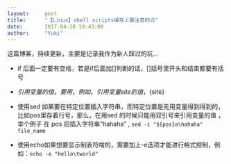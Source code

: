 ```yaml
---
layout:     post
title:      "【Linux】shell scripts编写上要注意的点"
date:       2017-04-30 19:43:00
author:     "Yuki"
---
```


这篇博客，持续更新，主要是记录我作为新人踩过的坑...

* if 后面一定要有空格，若是if后面加[]判断的话，[]括号里开头和结束都要有括号

* $引用变量的值，要用{}，例如，引用变量site的值，${site}

* 使用sed 如果要在特定位置插入字符串，而特定位置是先用变量得到得到的，比如pos里存着行号，那么，在用sed 的时候只能用双引号来引用变量的值 ，举个例子  在 pos 后插入字符串“hahaha” , `sed -i "${pos}a\hahaha" file_name`

* 使用echo如果想要显示制表符啥的，需要加上-e选项才能进行格式控制，例如：`echo -e "hello\tworld"` 


